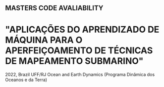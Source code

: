 ## MASTERS CODE AVALIABILITY
# "APLICAÇÕES DO APRENDIZADO DE MÁQUINA PARA O APERFEIÇOAMENTO DE TÉCNICAS DE MAPEAMENTO SUBMARINO"
2022, Brazil
UFF/RJ
Ocean and Earth Dynamics (Programa Dinâmica dos Oceanos e da Terra)

